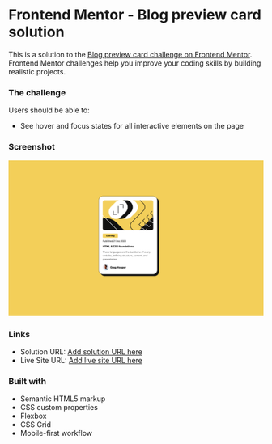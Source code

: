 # Frontend Mentor - Blog preview card solution

This is a solution to the [Blog preview card challenge on Frontend Mentor](https://www.frontendmentor.io/challenges/blog-preview-card-ckPaj01IcS). Frontend Mentor challenges help you improve your coding skills by building realistic projects.

### The challenge

Users should be able to:

- See hover and focus states for all interactive elements on the page

### Screenshot

![](./assets/images/blog_preview.png)

### Links

- Solution URL: [Add solution URL here](https://github.com/riskymind/blog_preview)
- Live Site URL: [Add live site URL here](blog-preview-78xjyb7xe-riskyminds-projects.vercel.app)

### Built with

- Semantic HTML5 markup
- CSS custom properties
- Flexbox
- CSS Grid
- Mobile-first workflow
